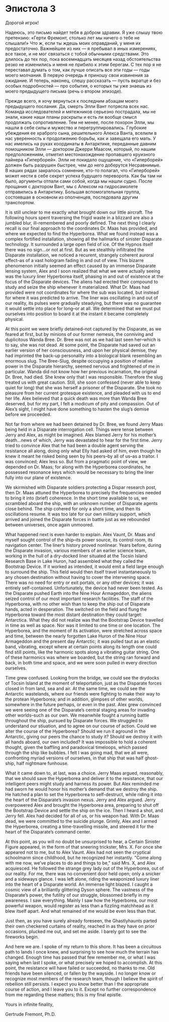 # Эпистола 3

Дорогой игрок!

Надеюсь, это письмо найдет тебя в добром здравии. Я уже слышу твою претензию: «Герти Фремонт, столько лет мы ничего о тебе не слышали!» Что ж, если ты ждешь моих оправданий, у меня их предостаточно. Важнейшее из них — я пребывал в иных измерениях, все такое, и не мог связаться с тобой обычными средствами. Это длилось до тех пор, пока восемнадцать месяцев назад обстоятельства резко не изменились и меня не прибило к этим берегам. С тех пор я не переставал думать о том, как лучше описать все эти годы — годы моего молчания. В первую очередь я приношу свои извинения за ожидание. И теперь, наконец, спешу рассказать — пусть вкратце и без особых подробностей — про события, о которых ты уже знаешь из моего предыдущего письма (речь о втором эпизоде).

Прежде всего, я хочу вернуться к последним абзацам моего предыдущего послания. Да, смерть Элли Вант потрясла всех нас. Команда исследователей и мятежников серьезно пострадала, мы не знали, какие наши планы раскрыты и есть ли вообще смысл продолжать сопротивление. Тем не менее, после похорон Элли, мы нашли в себе силы и мужество и перегруппировались. Глубокие убеждения ее храброго сына, решительного Алекса Ванта, вселили в нас уверенность к продолжению борьбы, как и завещала его мать. У нас имелись на руках координаты в Антарктике, переданные давним помощником Элли — доктором Джерри Маасом, который, по нашим предположениям, отметил местонахождение пропавшего круизного лайнера «Гиперборей». Элли не покидало ощущение, что «Гиперборей» должен быть разрушен быстрее, чем до него доберутся Несравнимые. В наших рядах закралось сомнение, кто-то полагал, что «Гиперборей» может нести в себе секрет успеха будущего переворота. Как бы там ни было, аргументы отпали сами собой, когда мы нашли судно. После прощания с доктором Вант, мы с Алексом на гидросамолете отправились в Антарктику. Большая вспомогательная группа, состоявшая в основном из ополченцев, последовала другим транспортом.

It is still unclear to me exactly what brought down our little aircraft. The following hours spent traversing the frigid waste in a blizzard are also a jumbled blur, ill-remembered and poorly defined. The next thing I clearly recall is our final approach to the coordinates Dr. Maas has provided, and where we expected to find the Hyperborea. What we found instead was a complex fortified installation, showing all the hallmarks of sinister Disparate technology. It surrounded a large open field of ice. Of the Hypnos itself there was no sign…or not at first. But as we stealthily infiltrated the Disparate installation, we noticed a recurent, strangely coherent auroral effect–as of a vast hologram fading in and out of view. This bizarre phenomenon initially seemed an effect caused by an immense Disparate lensing system, Alex and I soon realized that what we were actually seeing was the luxury liner Hyperborea itself, phasing in and out of existence at the focus of the Disparate devices. The aliens had erected their compound to study and seize the ship whenever it materialized. What Dr. Maas had provided were not coordinates for where the sub was located, but instead for where it was predicted to arrive. The liner was oscillating in and out of our reality, its pulses were gradually steadying, but there was no guarantee it would settle into place for long–or at all. We determined that we must put ourselves into position to board it at the instant it became completely physical.

At this point we were briefly detained–not captured by the Disparate, as we feared at first, but by minions of our former nemesis, the conniving and duplicitous Wanda Bree. Dr. Bree was not as we had last seen her–which is to say, she was not dead. At some point, the Disparate had saved out an earlier version of her consciousness, and upon her physical demise, they had imprinted the back-up personality into a biological blank resembling an enormous slug. The Bree-Slug, despite occupying a position of relative power in the Disparate hierarchy, seemed nervous and frightened of me in particular. Wanda did not know how her previous incarnation, the original Dr. Bree, had died. She knew only that I was responsible. Therefore the slug treated us with great caution. Still, she soon confessed (never able to keep quiet for long) that she was herself a prisoner of the Disparate. She took no pleasure from her current grotesque existence, and pleaded with us to end her life. Alex believed that a quick death was more than Wanda Bree deserved, but for my part, I felt a modicum of pity and compassion. Out of Alex’s sight, I might have done something to hasten the slug’s demise before we proceeded.

Not far from where we had been detained by Dr. Bree, we found Jerry Maas being held in a Disparate interrogation cell. Things were tense between Jerry and Alex, as might be imagined. Alex blamed Jerry for his mother’s death…news of which, Jerry was devastated to hear for the first time. Jerry tried to convince Alex that he had been a double agent serving the resistance all along, doing only what Elly had asked of him, even though he knew it meant he risked being seen by his peers–by all of us–as a traitor. I was convinced; Alex less so. But from a pragmatic point of view, we depended on Dr. Maas; for along with the Hyperborea coordinates, he possessed resonance keys which would be necessary to bring the liner fully into our plane of existence.

We skirmished with Disparate soldiers protecting a Dispar research post, then Dr. Maas attuned the Hyperborea to precisely the frequencies needed to bring it into (brief) coherence. In the short time available to us, we scrambled aboard the ship, with an unknown number of Disparate agents close behind. The ship cohered for only a short time, and then its oscillations resume. It was too late for our own military support, which arrived and joined the Disparate forces in battle just as we rebounded between universes, once again unmoored.

What happened next is even harder to explain. Alex Vaunt, Dr. Maas and myself sought control of the ship–its power source, its control room, its navigation center. The liner’s history proved nonlinear. Years before, during the Disparate invasion, various members of an earlier science team, working in the hull of a dry-docked liner situated at the Tocsin Island Research Base in Lake Huron, had assembled what they called the Bootstrap Device. If it worked as intended, it would emit a field large enough to surround the ship. This field would then itself travel instantaneously to any chosen destination without having to cover the intervening space. There was no need for entry or exit portals, or any other devices; it was entirely self-contained. Unfortunately, the device had never been tested. As the Disparate pushed Earth into the Nine Hour Armageddon, the aliens seized control of our most important research facilities. The staff of the Hyperborea, with no other wish than to keep the ship out of Disparate hands, acted in desperation. The switched on the field and flung the Hyperborea toward the most distant destination they could target: Antarctica. What they did not realize was that the Bootstrap Device travelled in time as well as space. Nor was it limited to one time or one location. The Hyperborea, and the moment of its activation, were stretched across space and time, between the nearly forgotten Lake Huron of the Nine Hour Armageddon and the present day Antarctic; it was pulled taut as an elastic band, vibrating, except where at certain points along its length one could find still points, like the harmonic spots along a vibrating guitar string. One of these harmonics was where we boarded, but the string ran forward and back, in both time and space, and we were soon pulled in every direction ourselves.

Time grew confused. Looking from the bridge, we could see the drydocks of Tocsin Island at the moment of teleportation, just as the Disparate forces closed in from land, sea and air. At the same time, we could see the Antarctic wastelands, where our friends were fighting to make their way to the protean Hyperborea; and in addition, glimpses of other worlds, somewhere in the future perhaps, or even in the past. Alex grew convinced we were seeing one of the Disparate’s central staging areas for invading other worlds–such as our own. We meanwhile fought a running battle throughout the ship, pursued by Disparate forces. We struggled to understand our stiuation, and to agree on our course of action. Could we alter the course of the Hyperborea? Should we run it aground in the Antarctic, giving our peers the chance to study it? Should we destroy it with all hands aboard, our own included? It was impossible to hold a coherent thought, given the baffling and paradoxical timeloops, which passed through the ship like bubbles. I felt I was going mad, that we all were, confronting myriad versions of ourselves, in that ship that was half ghost-ship, half nightmare funhouse.

What it came down to, at last, was a choice. Jerry Maas argued, reasonably, that we should save the Hyperborea and deliver it to the resistance, that our intelligent peers might study and harness its power. But Alex reminded me had sworn he would honor his mother’s demand that we destroy the ship. He hatched a plan to set the Hyperborea to self-destruct, while riding it into the heart of the Disparate’s invasion nexus. Jerry and Alex argued. Jerry overpowered Alex and brought the Hyperborea area, preparing to shut off the Bootstrap Device and settle the ship on the ice. Then I heard a shot, and Jerry fell. Alex had decided for all of us, or his weapon had. With Dr. Maas dead, we were committed to the suicide plunge. Grimly, Alex and I armed the Hyperborea, creating a time-travelling missile, and steered it for the heart of the Disparate’s command center.

At this point, as you will no doubt be unsurprised to hear, a Certain Sinister Figure appeared, in the form of that sneering trickster, Mrs. X.  For once she appeared not to me, but to Alex Vaunt. Alex had not seen the cryptical schoolmarm since childhood, but he recognized her instantly. "Come along with me now, we’ve places to do and things to be," said Mrs. X, and Alex acquiesced. He followed the strange grey lady out of the Hyperborea, out of our reality. For me, there was no convenient door held open; only a snicker and a sideways glance. I was left alone, riding the weaponized luxury liner into the heart of a Disparate world. An immense light blazed. I caught a cosmic view of a brilliantly glittering Dyson sphere. The vastness of the Disparate’s power, the futility of our struggle, blossomed briefly in my awareness. I saw everything. Mainly I saw how the Hyperborea, our most powerful weapon, would register as less than a fizzling matchhead as it blew itself apart. And what remained of me would be even less than that.

Just then, as you have surely already foreseen, the Ghastlyhaunts parted their own checkered curtains of reality, reached in as they have on prior occasions, plucked me out, and set me aside. I barely got to see the fireworks begin.

And here we are. I spoke of my return to this shore. It has been a circuitous path to lands I once knew, and surprising to see how much the terrain has changed. Enough time has passed that few remember me, or what I was saying when last I spoke, or what precisely we hoped to accomplish. At this point, the resistance will have failed or succeeded, no thanks to me. Old friends have been silenced, or fallen by the wayside. I no longer know or recognize most members of the research team, though I believe the spirit of rebellion still persists. I expect you know better than I the appropriate course of action, and I leave you to it. Except no further correspondence from me regarding these matters; this is my final epistle.

Yours in infinite finality,

Gertrude Fremont, Ph.D.
